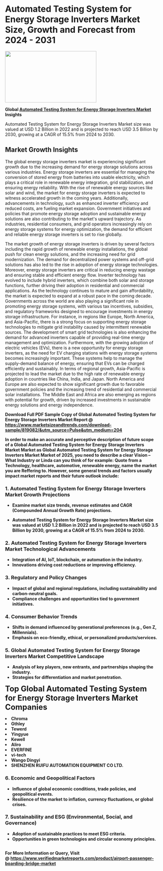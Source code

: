 <H1>Automated Testing System for Energy Storage Inverters Market Size, Growth and Forecast from 2024 - 2031</H1><img class="aligncenter size-medium wp-image-584254" src="https://thirdeyenews.in/wp-content/uploads/2024/09/Global-Market-Research-300x168.jpeg" alt="" width="300" height="168" /><p><strong>Global&nbsp;<a href="https://www.marketsizeandtrends.com/download-sample/819082/&amp;utm_source=Pulse&amp;utm_medium=204">Automated Testing System for Energy Storage Inverters Market</a> Insights</strong></p><p>Automated Testing System for Energy Storage Inverters Market size was valued at USD 1.2 Billion in 2022 and is projected to reach USD 3.5 Billion by 2030, growing at a CAGR of 15.5% from 2024 to 2030.</p><p><h2>Market Growth Insights</h2> <p>The global energy storage inverters market is experiencing significant growth due to the increasing demand for energy storage solutions across various industries. Energy storage inverters are essential for managing the conversion of stored energy from batteries into usable electricity, which plays a critical role in renewable energy integration, grid stabilization, and ensuring energy reliability. With the rise of renewable energy sources like solar and wind, the market for energy storage inverters is expected to witness accelerated growth in the coming years. Additionally, advancements in technology, such as enhanced inverter efficiency and reduced costs, are fueling market expansion. Government initiatives and policies that promote energy storage adoption and sustainable energy solutions are also contributing to the market's upward trajectory. As industries, residential consumers, and grid operators increasingly rely on energy storage systems for energy optimization, the demand for efficient and reliable energy storage inverters is set to rise globally.</p> <p><strong></strong></p> <p>The market growth of energy storage inverters is driven by several factors including the rapid growth of renewable energy installations, the global push for clean energy solutions, and the increasing need for grid modernization. The demand for decentralized power systems and off-grid solutions has also led to the rise in adoption of energy storage technologies. Moreover, energy storage inverters are critical in reducing energy wastage and ensuring stable and efficient energy flow. Inverter technology has evolved to include hybrid inverters, which combine both solar and storage functions, further driving their adoption in residential and commercial applications. As the technology continues to mature and gain affordability, the market is expected to expand at a robust pace in the coming decade. Governments across the world are also playing a significant role in promoting energy storage systems, with various tax incentives, subsidies, and regulatory frameworks designed to encourage investments in energy storage infrastructure. For instance, in regions like Europe, North America, and Asia-Pacific, there is a strong focus on supporting energy storage technologies to mitigate grid instability caused by intermittent renewable sources. The development of smart grid technologies is also enhancing the demand for advanced inverters capable of providing real-time energy management and optimization. Furthermore, with the growing adoption of electric vehicles (EVs), there is a new opportunity for energy storage inverters, as the need for EV charging stations with energy storage systems becomes increasingly important. These systems help to manage the supply-demand balance of energy, ensuring that EVs can be charged efficiently and sustainably. In terms of regional growth, Asia-Pacific is projected to lead the market due to the high rate of renewable energy adoption in countries like China, India, and Japan. North America and Europe are also expected to show significant growth due to favorable government policies and the increasing trend of residential and commercial solar installations. The Middle East and Africa are also emerging as regions with potential for growth, driven by increased investments in sustainable energy solutions and energy independence. <p><strong></p><p><span class=""><strong>Download Full PDF Sample Copy of Global Automated Testing System for Energy Storage Inverters Market Report</strong> @ <a href="https://www.marketsizeandtrends.com/download-sample/819082/&amp;utm_source=Pulse&amp;utm_medium=204" target="_blank">https://www.marketsizeandtrends.com/download-sample/819082/&amp;utm_source=Pulse&amp;utm_medium=204</a></span></p><p>In order to make an accurate and perceptive description of future scope of a Global&nbsp;Automated Testing System for Energy Storage Inverters Market Market as Global&nbsp;Automated Testing System for Energy Storage Inverters Market Market of 2025, you need to describe a clear Vision &ndash; What Industry or Linda can you think of for example: Quote from a Technology, healthcare, automotive, renewable energy, name the market you are Reffering to. However, some general trends and factors usually impact market reports and their future outlook include:</p><h3>1.&nbsp;<strong>Automated Testing System for Energy Storage Inverters Market Growth Projections</strong></h3><ul><li>Examine market size trends, revenue estimates and CAGR (Compounded Annual Growth Rate) projections.</li><li><p>Automated Testing System for Energy Storage Inverters Market size was valued at USD 1.2 Billion in 2022 and is projected to reach USD 3.5 Billion by 2030, growing at a CAGR of 15.5% from 2024 to 2030.</p></li></ul><h3>2.&nbsp;<strong>Automated Testing System for Energy Storage Inverters Market Technological Advancements</strong></h3><ul><li>Integration of AI, IoT, blockchain, or automation in the industry.</li><li>Innovations driving cost reductions or improving efficiency.</li></ul><h3>3.&nbsp;<strong>Regulatory and Policy Changes</strong></h3><ul><li>Impact of global and regional regulations, including sustainability and carbon-neutral goals.</li><li>Compliance challenges and opportunities tied to government initiatives.</li></ul><h3>4.&nbsp;<strong>Consumer Behavior Trends</strong></h3><ul><li>Shifts in demand influenced by generational preferences (e.g., Gen Z, Millennials).</li><li>Emphasis on eco-friendly, ethical, or personalized products/services.</li></ul><h3>5.&nbsp;<strong>Global Automated Testing System for Energy Storage Inverters Market Competitive Landscape</strong></h3><ul><li>Analysis of key players, new entrants, and partnerships shaping the industry.</li><li>Strategies for differentiation and market penetration.</li></ul><p data-pm-slice="1 1 []"><span style="color: inherit; font-family: inherit; font-size: 25px;">Top Global Automated Testing System for Energy Storage Inverters Market Companies</span></p><div class="" data-test-id=""><p><li>Chroma</li><li> Gthley</li><li> Tewerd</li><li> Yingyue</li><li> Kewell</li><li> Aliro</li><li> EVERFINE</li><li> vi-tech</li><li> Wango Dingyi</li><li> SHENZHEN RUIFU AUTOMATION EQUIPMENT CO LTD.</li></p></div><h3>6.&nbsp;<strong>Economic and Geopolitical Factors</strong></h3><ul><li>Influence of global economic conditions, trade policies, and geopolitical events.</li><li>Resilience of the market to inflation, currency fluctuations, or global crises.</li></ul><h3>7.&nbsp;<strong>Sustainability and ESG (Environmental, Social, and Governance)</strong></h3><ul><li>Adoption of sustainable practices to meet ESG criteria.</li><li>Opportunities in green technologies and circular economy principles.</li></ul><h2><strong style="font-size: 14px;">For More Information or Query, Visit @&nbsp;</strong><a style="background-color: #ffffff; font-size: 14px;" href="https://www.marketsizeandtrends.com/report/automated-testing-system-for-energy-storage-inverters-market/" target="_blank">https://www.verifiedmarketreports.com/product/airport-passenger-boarding-bridge-market</a></h2>

